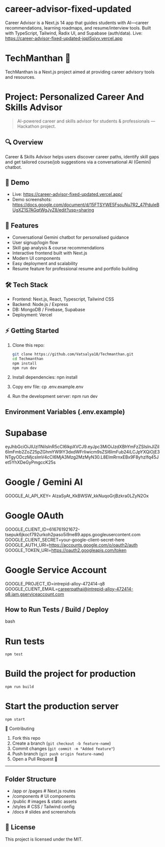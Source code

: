 # career-advisor-fixed-updated
Career Advisor is a Next.js 14 app that guides students with AI—career recommendations, learning roadmaps, and resume/interview tools. Built with TypeScript, Tailwind, Radix UI, and Supabase (auth/data). Live: https://career-advisor-fixed-updated-jqpl5sjvv.vercel.app
# TechManthan 🚀
TechManthan is a Next.js project aimed at providing career advisory tools and resources.

# Project: Personalized Career And Skills Advisor
> AI-powered career and skills advisor for students & professionals — Hackathon project.

## 🔍 Overview
Career & Skills Advisor helps users discover career paths, identify skill gaps and get tailored course/job suggestions via a conversational AI (Gemini) chatbot.

## 🚀 Demo
- Live: https://career-advisor-fixed-updated.vercel.app/
- Demo screenshots:  https://docs.google.com/document/d/15FTSYWE5FsouNu7R2_47PduleBUgXZ1S7AGqtWgJyZ8/edit?usp=sharing

## 📂 Features
- Conversational Gemini chatbot for personalised guidance
- User signup/login flow
- Skill gap analysis & course recommendations
- Interactive frontend built with Next.js
- Modern UI components
- Easy deployment and scalability
- Resume feature for professional resume and portfolio building

## 🛠 Tech Stack
- Frontend: Next.js, React, Typescript, Tailwind CSS
- Backend: Node.js / Express
- DB: MongoDB / Firebase, Supabase
- Deployment: Vercel 


## ⚡ Getting Started

1. Clone this repo:
   ```bash
   git clone https://github.com/Vatsalya18/Techmanthan.git
   cd Techmanthan
   npm install
   npm run dev
   ```

2. Install dependencies:
   npn install

3. Copy env file:
   cp .env.example.env

4. Run the development server:
   npm run dev

## Environment Variables (.env.example)

# Supabase
   eyJhbGciOiJIUzI1NiIsInR5cCI6IkpXVCJ9.eyJpc3MiOiJzdXBhYmFzZSIsInJlZiI6ImFmb2ZoZ25pZGhmYW9lY3dxdWFrIiwicm9sZSI6ImFub24iLCJpYXQiOjE3NTgyODczMjcsImV4cCI6MjA3Mzg2MzMyN30.L8EImRrnxEBx9F8yhzIfq45Jet5YhXDeGyPmgccK25s

# Google / Gemini AI
   GOOGLE_AI_API_KEY= AIzaSyAt_KkBWSW_kkNuqoGrjBzkra0LZyN2Ox 

# Google OAuth
GOOGLE_CLIENT_ID=616761921672-tsepuk6jkocf792urkoh2paso5i9ne89.apps.googleusercontent.com
GOOGLE_CLIENT_SECRET=your-google-client-secret-here
GOOGLE_AUTH_URI=https://accounts.google.com/o/oauth2/auth
GOOGLE_TOKEN_URI=https://oauth2.googleapis.com/token

# Google Service Account
GOOGLE_PROJECT_ID=intrepid-alloy-472414-q8
GOOGLE_CLIENT_EMAIL=careerpathai@intrepid-alloy-472414-q8.iam.gserviceaccount.com


## How to Run Tests / Build / Deploy
   bash
   # Run tests
    npm test

   # Build the project for production
    npm run build

   # Start the production server
    npm start

🤝 Contributing
1. Fork this repo  
2. Create a branch (`git checkout -b feature-name`)  
3. Commit changes (`git commit -m "Added feature"`)  
4. Push branch (`git push origin feature-name`)  
5. Open a Pull Request 🎉

---

## Folder Structure
- /app or /pages   # Next.js routes
- /components      # UI components
- /public          # images & static assets
- /styles          # CSS / Tailwind config
- /docs            # slides and screenshots


## 📜 License
This project is licensed under the MIT.
